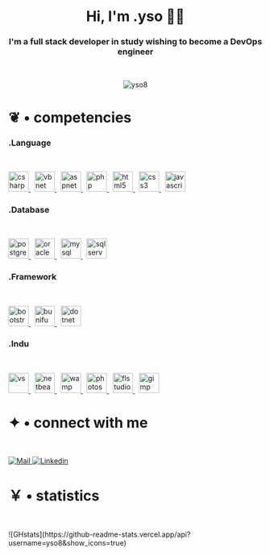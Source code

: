 <h1 align="center">Hi, I'm .yso 👨‍🎓</h1>
<h3 align="center">I'm a full stack developer in study wishing to become a DevOps engineer</h3>
<br>

<p align="middle"> 
  <img src="https://komarev.com/ghpvc/?username=yso8&label=.Views&color=736751&style=flat" alt="yso8" /> 
</p>

<h1 align="left">❦ • competencies</h1>

<h3 align="left">.Language</h3>
<br>
<p align="left"> 

<a href="https://www.w3schools.com/cs/" target="_blank" rel="noreferrer"> 
  <img src="https://i.ibb.co/5GZg2p0/c-sharp.png" alt="csharp" width="40" height="40"/> 
</a>
&nbsp;
<a href="https://fr.wikipedia.org/wiki/Visual_Basic_.NET" target="_blank" rel="noreferrer"> 
  <img src="https://i.ibb.co/yNVW5wh/vbnet.png" alt="vbnet" width="40" height="40"/> 
</a>
&nbsp;
<a href="https://dotnet.microsoft.com/en-us/apps/aspnet" target="_blank" rel="noreferrer"> 
  <img src="https://i.ibb.co/yfMGDhb/8a249700-64a4-11eb-9041-075beefc335c.png" alt="aspnet" width="40" height="40"/> 
</a>
&nbsp;
<a href="https://www.php.net" target="_blank" rel="noreferrer"> 
  <img src="https://i.ibb.co/CMs7gmW/php-logo-100px.png" alt="php" width="40" height="40"/> 
</a>
&nbsp; 
<a href="https://www.w3.org/html/" target="_blank" rel="noreferrer"> 
  <img src="https://i.ibb.co/x57t693/html-5-48px.png" alt="html5" width="40" height="40"/> 
</a>
&nbsp; 
<a href="https://www.w3schools.com/css/" target="_blank" rel="noreferrer"> 
  <img src="https://i.ibb.co/F5WsZRt/css3-100px.png" alt="css3" width="40" height="40"/> 
</a>
&nbsp;
<a href="https://developer.mozilla.org/en-US/docs/Web/JavaScript" target="_blank" rel="noreferrer"> 
  <img src="https://i.ibb.co/ypwngTs/javascript-100px.png" alt="javascript" width="40" height="40"/> 
</a>
</p>

<h3 align="left">.Database</h3>
<br>
<p align="left">
<a href="https://www.postgresql.org" target="_blank" rel="noreferrer"> 
  <img src="https://i.ibb.co/hfGZ7nW/postgresql-100px.png" alt="postgresql" width="40" height="40"/> 
</a>
&nbsp; 
<a href="https://www.oracle.com/" target="_blank" rel="noreferrer"> 
  <img src="https://i.ibb.co/RzMMrXG/oracle-logo-64px.png" alt="oracle" width="40" height="40"/> 
</a>
&nbsp; 
<a href="https://www.mysql.com/" target="_blank" rel="noreferrer"> 
  <img src="https://i.ibb.co/TtF16qB/My-SQL-Logo-48px.png" alt="mysql" width="40" height="40"/> 
</a>
&nbsp; 
<a href="https://www.microsoft.com/en-us/sql-server" target="_blank" rel="noreferrer"> 
  <img src="https://i.ibb.co/JQh6BHk/004741d0cd8e7face0e44392387ac18c.png" alt="sqlserver" width="40" height="40"/> 
</a>
</p>

<h3 align="left">.Framework</h3>
<br>
<p align="left">
<a href="https://getbootstrap.com" target="_blank" rel="noreferrer"> 
  <img src="https://i.ibb.co/LhjQMX0/bootstrap-64px.png" alt="bootstrap" width="40" height="40"/> 
</a>
&nbsp;
<a href="https://bunifuframework.com/" target="_blank" rel="noreferrer">
  <img src="https://i.ibb.co/7JZJhhZ/logo-thumb.png" alt="bunifu" width="40" height="40">
</a>
&nbsp;
<a href="https://dotnet.microsoft.com/" target="_blank" rel="noreferrer"> 
  <img src="https://i.ibb.co/4RMVTyz/NET-Core-Logo-svg.png" alt="dotnet" width="40" height="40"/> 
</a>
</p>

<h3 align="left">.Indu</h3>
<br>
<p align="left">
<a href="https://visualstudio.microsoft.com/fr/" target="_blank" rel="noreferrer"> 
  <img src="https://i.ibb.co/RSJLvmT/Visual-Studio-100px.png" alt="vs" width="40" height="40"/> 
</a>
&nbsp;
<a href="https://netbeans.apache.org/" target="_blank" rel="noreferrer"> 
  <img src="https://i.ibb.co/CJzfwzf/netbeans-64px.png" alt="netbeans" width="40" height="40"/> 
</a>
&nbsp;
<a href="https://www.wampserver.com/" target="_blank" rel="noreferrer"> 
  <img src="https://i.ibb.co/s2WWn9P/Wamp-Server-logo.png" alt="wamp" width="40" height="40"/> 
</a>
&nbsp;
<a href="https://www.photoshop.com/en" target="_blank" rel="noreferrer"> 
  <img src="https://i.ibb.co/djw7bB5/adobe-photoshop-52px.png" alt="photoshop" width="40" height="40"/> 
</a>
&nbsp;
<a href="https://www.image-line.com/" target="_blank" rel="noreferrer"> 
  <img src="https://i.ibb.co/brBFTQ4/fl-studio-64px.png" alt="flstudio" width="40" height="40"/> 
</a>
&nbsp;
<a href="https://www.gimp.org/" target="_blank" rel="noreferrer"> 
  <img src="https://i.ibb.co/kgwHJfP/gimp-100px.png" alt="gimp" width="40" height="40"/> 
</a>
</p>



<h1 align="left">✦ • connect with me</h1>

<br>
<p align="left">
<a href="mailto:baptisteguillaumepro@gmail.com" target="_blank" rel="noreferrer">
  <img alt="Mail" src="https://img.shields.io/badge/Gmail-D14836?style=for-the-badge&logo=gmail&logoColor=white"/>
</a>
<a href="https://www.linkedin.com/in/baptiste-dev/" target="_blank" rel="noreferrer">
  <img alt="Linkedin" src="https://img.shields.io/badge/LinkedIn-0077B5?style=for-the-badge&logo=linkedin&logoColor=white" />
</a>
</p>

<h1 align="left">￥ • statistics</h1>

<br>
<p align="left">
  ![GHstats](https://github-readme-stats.vercel.app/api?username=yso8&show_icons=true)
</p>


